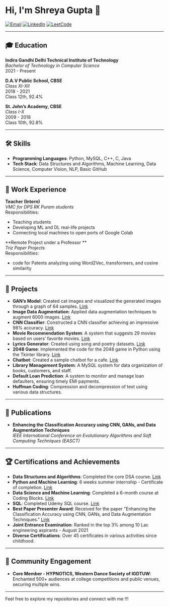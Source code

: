 # Hi, I'm Shreya Gupta 👋

[![Email](https://img.shields.io/badge/-Email-333333?style=flat&logo=gmail&logoColor=white)](mailto:shreyagupta0242@gmail.com)
[![LinkedIn](https://img.shields.io/badge/-LinkedIn-333333?style=flat&logo=linkedin&logoColor=white)](https://www.linkedin.com/in/shreya-gupta-1575a6288/)
[![LeetCode](https://img.shields.io/badge/-LeetCode-333333?style=flat&logo=leetcode&logoColor=white)](https://leetcode.com/u/Shreya_0233/)

---

## 🎓 Education

**Indira Gandhi Delhi Technical Institute of Technology**  
*Bachelor of Technology in Computer Science*  
2021 - Present

**D.A.V Public School, CBSE**  
*Class XI-XII*  
2018 - 2021  
Class 12th, 92.4%

**St. John’s Academy, CBSE**  
*Class I-X*  
2009 - 2018  
Class 10th, 92.8%

---

## 🛠 Skills

- **Programming Languages**: Python, MySQL, C++, C, Java
- **Tech Stack**: Data Structures and Algorithms, Machine Learning, Data Science, Computer Vision, NLP, Basic GitHub

---

## 💼 Work Experience

**Teacher (Intern)**  
*VMC for DPS RK Puram students*  
Responsibilities:
- Teaching students
- Developing ML and DL real-life projects
- Connecting local machines to open ports of Google Colab

**Remote Project under a Professor **  
*Triz Paper Projects*  
Responsibilities:
- code for Patents analyzing using Word2Vec, transformers, and cosine similarity

---

## 🚀 Projects

- **GAN’s Model**: Created cat images and visualized the generated images through a graph of 64 samples. [Link]()
- **Image Data Augmentation**: Applied data augmentation techniques to augment 6000 images. [Link]()
- **CNN Classifier**: Constructed a CNN classifier achieving an impressive 98% accuracy. [Link]()
- **Movie Recommendation System**: A system that suggests 29 movies based on users’ favorite movies. [Link]()
- **Lyrics Generator**: Created using song and poetry datasets. [Link]()
- **2048 Game**: Implemented the code for the 2048 game in Python using the Tkinter library. [Link]()
- **Chatbot**: Created a sample chatbot for a cafe. [Link]()
- **Library Management System**: A MySQL system for data organization of books, customers, and staff.
- **Default Loan Prediction**: A system to monitor and manage loan defaulters, ensuring timely EMI payments.
- **Huffman Coding**: Compression and decompression of text using various data structures.

---

## 📄 Publications

- **Enhancing the Classification Accuracy using CNN, GANs, and Data Augmentation Techniques**  
  *IEEE International Conference on Evolutionary Algorithms and Soft Computing Techniques (EASCT)*  


---

## 🏆 Certifications and Achievements

- **Data Structures and Algorithms**: Completed the core DSA course. [Link]()
- **Python and Machine Learning**: 6 weeks summer internship - Certificate of completion. [Link]()
- **Data Science and Machine Learning**: Completed a 6-month course at Coding Blocks. [Link]()
- **SQL**: Completed Udemy SQL course. [Link]()
- **Best Paper Presenter Award**: Received for the paper "Enhancing the Classification Accuracy using CNN, GANs, and Data Augmentation Techniques." [Link]()
- **Joint Entrance Examination**: Ranked in the top 3% among 10 Lac engineering aspirants - August 2021
- **Diverse Certifications**: Over 45 certificates in various activities since childhood.

---

## 🌟 Community Engagement

- **Core Member - HYPNOTICS, Western Dance Society of IGDTUW**: Enchanted 500+ audiences at college competitions and public venues, securing multiple wins.

---

Feel free to explore my repositories and connect with me !!!

